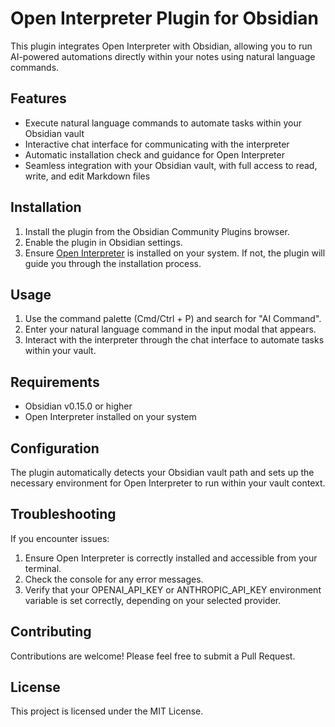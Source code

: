 # Open Interpreter Plugin for Obsidian

This plugin integrates Open Interpreter with Obsidian, allowing you to run AI-powered automations directly within your notes using natural language commands.

## Features

- Execute natural language commands to automate tasks within your Obsidian vault
- Interactive chat interface for communicating with the interpreter
- Automatic installation check and guidance for Open Interpreter
- Seamless integration with your Obsidian vault, with full access to read, write, and edit Markdown files

## Installation

1. Install the plugin from the Obsidian Community Plugins browser.
2. Enable the plugin in Obsidian settings.
3. Ensure [Open Interpreter](https://github.com/OpenInterpreter/open-interpreter) is installed on your system. If not, the plugin will guide you through the installation process.

## Usage

1. Use the command palette (Cmd/Ctrl + P) and search for "AI Command".
2. Enter your natural language command in the input modal that appears.
3. Interact with the interpreter through the chat interface to automate tasks within your vault.

## Requirements

- Obsidian v0.15.0 or higher
- Open Interpreter installed on your system

## Configuration

The plugin automatically detects your Obsidian vault path and sets up the necessary environment for Open Interpreter to run within your vault context.

## Troubleshooting

If you encounter issues:

1. Ensure Open Interpreter is correctly installed and accessible from your terminal.
2. Check the console for any error messages.
3. Verify that your OPENAI_API_KEY or ANTHROPIC_API_KEY environment variable is set correctly, depending on your selected provider.

## Contributing

Contributions are welcome! Please feel free to submit a Pull Request.

## License

This project is licensed under the MIT License.
